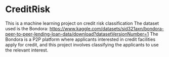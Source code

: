 # CreditRisk
This is a machine learning project on credit risk classification
The dataset used is the Bondora: https://www.kaggle.com/datasets/sid321axn/bondora-peer-to-peer-lending-loan-data/download?datasetVersionNumber=1
The Bondora is a P2P platform where applicants interested in credit facilities apply for credit, and this project involves classifying the applicants to use the relevant interest.

